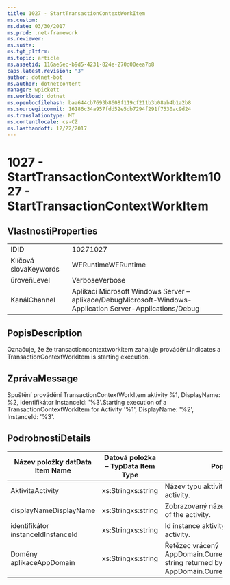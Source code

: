```yaml
---
title: 1027 - StartTransactionContextWorkItem
ms.custom: 
ms.date: 03/30/2017
ms.prod: .net-framework
ms.reviewer: 
ms.suite: 
ms.tgt_pltfrm: 
ms.topic: article
ms.assetid: 116ae5ec-b9d5-4231-824e-270d00eea7b8
caps.latest.revision: "3"
author: dotnet-bot
ms.author: dotnetcontent
manager: wpickett
ms.workload: dotnet
ms.openlocfilehash: baa644cb7693b8608f119cf211b3b08ab4b1a2b8
ms.sourcegitcommit: 16186c34a957fdd52e5db7294f291f7530ac9d24
ms.translationtype: MT
ms.contentlocale: cs-CZ
ms.lasthandoff: 12/22/2017
---
```

# <a name="1027---starttransactioncontextworkitem"></a><span data-ttu-id="3eceb-102">1027 - StartTransactionContextWorkItem</span><span class="sxs-lookup"><span data-stu-id="3eceb-102">1027 - StartTransactionContextWorkItem</span></span>
## <a name="properties"></a><span data-ttu-id="3eceb-103">Vlastnosti</span><span class="sxs-lookup"><span data-stu-id="3eceb-103">Properties</span></span>  
  
|||  
|-|-|  
|<span data-ttu-id="3eceb-104">ID</span><span class="sxs-lookup"><span data-stu-id="3eceb-104">ID</span></span>|<span data-ttu-id="3eceb-105">1027</span><span class="sxs-lookup"><span data-stu-id="3eceb-105">1027</span></span>|  
|<span data-ttu-id="3eceb-106">Klíčová slova</span><span class="sxs-lookup"><span data-stu-id="3eceb-106">Keywords</span></span>|<span data-ttu-id="3eceb-107">WFRuntime</span><span class="sxs-lookup"><span data-stu-id="3eceb-107">WFRuntime</span></span>|  
|<span data-ttu-id="3eceb-108">úroveň</span><span class="sxs-lookup"><span data-stu-id="3eceb-108">Level</span></span>|<span data-ttu-id="3eceb-109">Verbose</span><span class="sxs-lookup"><span data-stu-id="3eceb-109">Verbose</span></span>|  
|<span data-ttu-id="3eceb-110">Kanál</span><span class="sxs-lookup"><span data-stu-id="3eceb-110">Channel</span></span>|<span data-ttu-id="3eceb-111">Aplikaci Microsoft Windows Server – aplikace/Debug</span><span class="sxs-lookup"><span data-stu-id="3eceb-111">Microsoft-Windows-Application Server-Applications/Debug</span></span>|  
  
## <a name="description"></a><span data-ttu-id="3eceb-112">Popis</span><span class="sxs-lookup"><span data-stu-id="3eceb-112">Description</span></span>  
 <span data-ttu-id="3eceb-113">Označuje, že že transactioncontextworkitem zahajuje provádění.</span><span class="sxs-lookup"><span data-stu-id="3eceb-113">Indicates a TransactionContextWorkItem is starting execution.</span></span>  
  
## <a name="message"></a><span data-ttu-id="3eceb-114">Zpráva</span><span class="sxs-lookup"><span data-stu-id="3eceb-114">Message</span></span>  
 <span data-ttu-id="3eceb-115">Spuštění provádění TransactionContextWorkItem aktivity %1, DisplayName: %2, identifikátor InstanceId: '%3'.</span><span class="sxs-lookup"><span data-stu-id="3eceb-115">Starting execution of a TransactionContextWorkItem for Activity '%1', DisplayName: '%2', InstanceId: '%3'.</span></span>  
  
## <a name="details"></a><span data-ttu-id="3eceb-116">Podrobnosti</span><span class="sxs-lookup"><span data-stu-id="3eceb-116">Details</span></span>  
  
|<span data-ttu-id="3eceb-117">Název položky dat</span><span class="sxs-lookup"><span data-stu-id="3eceb-117">Data Item Name</span></span>|<span data-ttu-id="3eceb-118">Datová položka – Typ</span><span class="sxs-lookup"><span data-stu-id="3eceb-118">Data Item Type</span></span>|<span data-ttu-id="3eceb-119">Popis</span><span class="sxs-lookup"><span data-stu-id="3eceb-119">Description</span></span>|  
|--------------------|--------------------|-----------------|  
|<span data-ttu-id="3eceb-120">Aktivita</span><span class="sxs-lookup"><span data-stu-id="3eceb-120">Activity</span></span>|<span data-ttu-id="3eceb-121">xs:String</span><span class="sxs-lookup"><span data-stu-id="3eceb-121">xs:string</span></span>|<span data-ttu-id="3eceb-122">Název typu aktivity.</span><span class="sxs-lookup"><span data-stu-id="3eceb-122">The type name of the activity.</span></span>|  
|<span data-ttu-id="3eceb-123">displayName</span><span class="sxs-lookup"><span data-stu-id="3eceb-123">DisplayName</span></span>|<span data-ttu-id="3eceb-124">xs:String</span><span class="sxs-lookup"><span data-stu-id="3eceb-124">xs:string</span></span>|<span data-ttu-id="3eceb-125">Zobrazovaný název aktivity.</span><span class="sxs-lookup"><span data-stu-id="3eceb-125">The display name of the activity.</span></span>|  
|<span data-ttu-id="3eceb-126">identifikátor instanceId</span><span class="sxs-lookup"><span data-stu-id="3eceb-126">InstanceId</span></span>|<span data-ttu-id="3eceb-127">xs:String</span><span class="sxs-lookup"><span data-stu-id="3eceb-127">xs:string</span></span>|<span data-ttu-id="3eceb-128">Id instance aktivity.</span><span class="sxs-lookup"><span data-stu-id="3eceb-128">The instance id of the activity.</span></span>|  
|<span data-ttu-id="3eceb-129">Domény aplikace</span><span class="sxs-lookup"><span data-stu-id="3eceb-129">AppDomain</span></span>|<span data-ttu-id="3eceb-130">xs:String</span><span class="sxs-lookup"><span data-stu-id="3eceb-130">xs:string</span></span>|<span data-ttu-id="3eceb-131">Řetězec vrácený AppDomain.CurrentDomain.FriendlyName.</span><span class="sxs-lookup"><span data-stu-id="3eceb-131">The string returned by AppDomain.CurrentDomain.FriendlyName.</span></span>|
